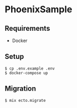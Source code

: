 # PhoenixSample

## Requirements

- Docker

## Setup

```console
$ cp .env.example .env
$ docker-compose up
```

## Migration

```console
$ mix ecto.migrate
```

